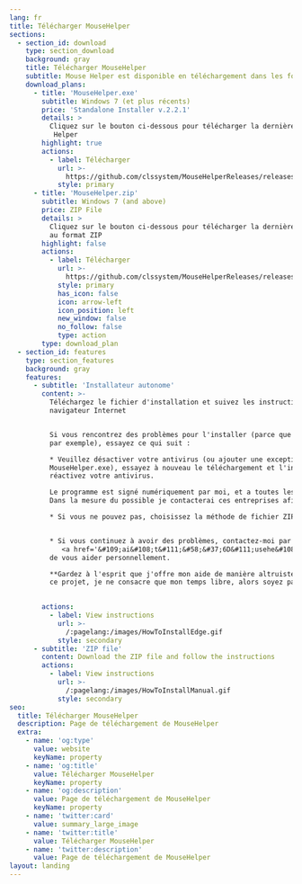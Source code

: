 ```yaml
---
lang: fr
title: Télécharger MouseHelper
sections:
  - section_id: download
    type: section_download
    background: gray
    title: Télécharger MouseHelper
    subtitle: Mouse Helper est disponible en téléchargement dans les formats suivants
    download_plans:
      - title: 'MouseHelper.exe'
        subtitle: Windows 7 (et plus récents)
        price: 'Standalone Installer v.2.2.1'
        details: >
          Cliquez sur le bouton ci-dessous pour télécharger la dernière version de l'installateur de Mouse
           Helper
        highlight: true
        actions:
          - label: Télécharger
            url: >-
              https://github.com/clssystem/MouseHelperReleases/releases/latest/download/MouseHelper.exe
            style: primary
      - title: 'MouseHelper.zip'
        subtitle: Windows 7 (and above)
        price: ZIP File
        details: >
          Cliquez sur le bouton ci-dessous pour télécharger la dernière version de Mouse Helper
          au format ZIP 
        highlight: false
        actions:
          - label: Télécharger
            url: >-
              https://github.com/clssystem/MouseHelperReleases/releases/latest/download/MouseHelper.zip
            style: primary
            has_icon: false
            icon: arrow-left
            icon_position: left
            new_window: false
            no_follow: false
            type: action
        type: download_plan
  - section_id: features
    type: section_features
    background: gray
    features:
      - subtitle: 'Installateur autonome'
        content: >-
          Téléchargez le fichier d'installation et suivez les instructions, selon votre
          navigateur Internet


          Si vous rencontrez des problèmes pour l'installer (parce que votre antivirus empêche
          par exemple), essayez ce qui suit :

          * Veuillez désactiver votre antivirus (ou ajouter une exception pour
          MouseHelper.exe), essayez à nouveau le téléchargement et l'installation, puis
          réactivez votre antivirus.

          Le programme est signé numériquement par moi, et a toutes les garanties, mais comme il accède à la souris et au clavier à un niveau très bas, certains antivirus peuvent le détecter à tort comme un faux positif
          Dans la mesure du possible je contacterai ces entreprises afin qu'elles en tiennent compte.

          * Si vous ne pouvez pas, choisissez la méthode de fichier ZIP.


          * Si vous continuez à avoir des problèmes, contactez-moi par courrier électronique à
             <a href='&#109;ai&#108;t&#111;&#58;&#37;6D&#111;usehe&#108;%70e&#114;&#64;outlo&#111;&#107;%&#50;Ee&#115;'>&#109;&#111;u&#115;ehe&#108;&#112;er&#64;outlook&#46;&#101;s</a> et j'essaierai 
          de vous aider personnellement.

          **Gardez à l'esprit que j'offre mon aide de manière altruiste, et que derrière
          ce projet, je ne consacre que mon temps libre, alors soyez patient.**

          
        actions:
          - label: View instructions
            url: >-
              /:pagelang:/images/HowToInstallEdge.gif
            style: secondary
      - subtitle: 'ZIP file'
        content: Download the ZIP file and follow the instructions
        actions:
          - label: View instructions
            url: >-
              /:pagelang:/images/HowToInstallManual.gif
            style: secondary
seo:
  title: Télécharger MouseHelper
  description: Page de téléchargement de MouseHelper
  extra:
    - name: 'og:type'
      value: website
      keyName: property
    - name: 'og:title'
      value: Télécharger MouseHelper
      keyName: property
    - name: 'og:description'
      value: Page de téléchargement de MouseHelper
      keyName: property
    - name: 'twitter:card'
      value: summary_large_image
    - name: 'twitter:title'
      value: Télécharger MouseHelper
    - name: 'twitter:description'
      value: Page de téléchargement de MouseHelper
layout: landing
---
```

